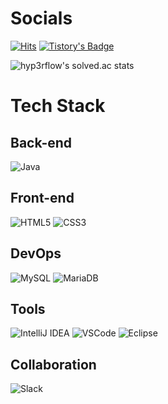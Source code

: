 # Socials
[![Hits](https://hits.seeyoufarm.com/api/count/incr/badge.svg?url=https%3A%2F%2Fgithub.com%2FMi1esian&count_bg=%23FFEB18&title_bg=%23FBD11D&icon=&icon_color=%23E7E7E7&title=hits&edge_flat=false)](https://hits.seeyoufarm.com) [![Tistory's Badge](https://github-readme-tistory-card.vercel.app/api/badge?name=TISTORY)](https://wsh6922.tistory.com/)

![hyp3rflow's solved.ac stats](https://github-readme-solvedac.hyp3rflow.vercel.app/api/?handle=wsh6922)

# Tech Stack 
## Back-end
![Java](https://img.shields.io/badge/Java-007396?style=flat&logo=Java&logoColor=white)

## Front-end
![HTML5](https://img.shields.io/badge/HTML5-E34F26?style=flat&logo=html5&logoColor=white) ![CSS3](https://img.shields.io/badge/CSS3-1572B6?style=flat&logo=css3&logoColor=white)

## DevOps
![MySQL](https://img.shields.io/badge/MySQL-4479A1?logo=MySQL&logoColor=white) ![MariaDB](https://img.shields.io/badge/MariaDB-003545?logo=mariadb&logoColor=white)

## Tools
![IntelliJ IDEA](https://img.shields.io/badge/IntelliJIDEA-000000?logo=intellijidea&logoColor=white) ![VSCode](https://img.shields.io/badge/VSCode-007ACC?logo=visualstudiocode&logoColor=white) ![Eclipse](https://img.shields.io/badge/Eclipse-2C2255?logo=Eclipse&logoColor=white)

## Collaboration
![Slack](https://img.shields.io/badge/Slack-4A154B?logo=slack&logoColor=white)

<!-- <img src=""> -->

<!--
### Hi there 👋
**Mi1esian/Mi1esian** is a ✨ _special_ ✨ repository because its `README.md` (this file) appears on your GitHub profile.

Here are some ideas to get you started:

- 🔭 I’m currently working on ...
- 🌱 I’m currently learning ...
- 👯 I’m looking to collaborate on ...
- 🤔 I’m looking for help with ...
- 💬 Ask me about ...
- 📫 How to reach me: ...
- 😄 Pronouns: ...
- ⚡ Fun fact: ...
-->
